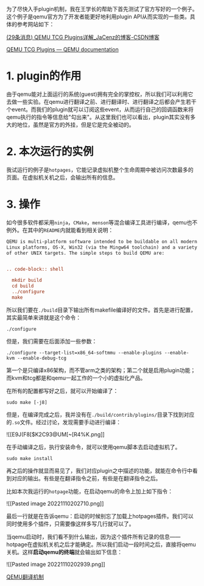 为了尽快入手plugin机制，我在王学长的帮助下首先测试了官方写好的一个例子。这个例子是qemu官方为了开发者能更好地利用plugin API从而实现的一些类。具体的参考网站如下：

[(29条消息) QEMU TCG Plugins详解_JaCenz的博客-CSDN博客](https://blog.csdn.net/JaCenz/article/details/125302647)

[QEMU TCG Plugins — QEMU documentation](https://www.qemu.org/docs/master/devel/tcg-plugins.html?highlight=plugin)

# 1. plugin的作用

由于qemu能对上面运行的系统(guest)拥有完全的掌控权，所以我们可以利用它去做一些实验。在qemu进行翻译之前、进行翻译时、进行翻译之后都会产生若干个event。而我们的plugin就可以订阅这些event，从而运行自己的回调函数来将qemu执行的指令等信息给"勾出来"。从这里我们也可以看出，plugin其实没有多大的地位，虽然是官方的外挂，但是它是完全被动的。

# 2. 本次运行的实例

我试运行的例子是`hotpages`，它能记录虚拟机整个生命周期中被访问次数最多的页面。在虚拟机关机之后，会输出所有的信息。

# 3. 操作

如今很多软件都采用`ninja`，`CMake`，`menson`等混合编译工具进行编译，qemu也不例外。在其中的`README`内就能看到相关说明：

```rst
QEMU is multi-platform software intended to be buildable on all modern
Linux platforms, OS-X, Win32 (via the Mingw64 toolchain) and a variety
of other UNIX targets. The simple steps to build QEMU are:


.. code-block:: shell

  mkdir build
  cd build
  ../configure
  make

```

所以我们要在`./build`目录下输出所有makefile编译好的文件。首先是进行配置，其实最简单来讲就是这个命令：

```shell
./configure
```

但是，我们需要在后面添加一些参数：

```shell
./configure --target-list=x86_64-softmmu --enable-plugins --enable-kvm --enable-debug-tcg
```

第一个是只编译x86架构，而不管arm之类的架构；第二个就是启用plugin功能；而kvm和tcg都是和qemu一起工作的一个小的虚拟化产品。

在所有的配置都写好之后，就可以开始编译了：

```shell
sudo make [-j8]
```

但是，在编译完成之后，我并没有在`./build/contrib/plugins/`目录下找到对应的`.so`文件。经过讨论，发现需要手动进行编译：

![[E9J(F8[$K2C93@UM[~[R4%K.png]]

在手动编译之后，执行安装命令，就可以使用qemu脚本去启动虚拟机了。

```shell
sudo make install
```

再之后的操作就显而易见了，我们对应plugin之中描述的功能，就能在命令行中看到对应的输出。有些是在翻译指令之前，有些是在翻译指令之后。

比如本次我运行的`hotpage`功能，在启动qemu的命令上加上如下指令：

![[Pasted image 20221110202710.png]]

最后一行就是在告诉qemu：启动的时候别忘了加载上hotpages插件。我们可以同时使用多个插件，只需要像这样多写几行就可以了。

当qemu启动时，我们看不到什么输出，因为这个插件所有记录的信息——hotpage在虚拟机关机之后才能确定。所以我们启动一段时间之后，直接将qemu关机。这样**启动qemu的终端**就会输出如下信息：

![[Pasted image 20221110202939.png]]

[QEMU翻译机制](https://www.qemu.org/docs/master/devel/tcg.html?highlight=translate)